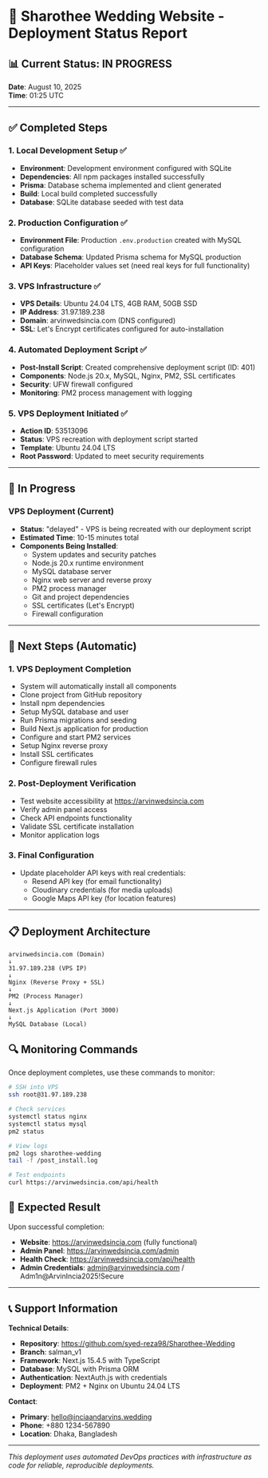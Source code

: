 # 🚀 Sharothee Wedding Website - Deployment Status Report

## 📊 Current Status: IN PROGRESS

**Date**: August 10, 2025  
**Time**: 01:25 UTC  

---

## ✅ Completed Steps

### 1. Local Development Setup ✅
- **Environment**: Development environment configured with SQLite
- **Dependencies**: All npm packages installed successfully
- **Prisma**: Database schema implemented and client generated
- **Build**: Local build completed successfully
- **Database**: SQLite database seeded with test data

### 2. Production Configuration ✅
- **Environment File**: Production `.env.production` created with MySQL configuration
- **Database Schema**: Updated Prisma schema for MySQL production
- **API Keys**: Placeholder values set (need real keys for full functionality)

### 3. VPS Infrastructure ✅
- **VPS Details**: Ubuntu 24.04 LTS, 4GB RAM, 50GB SSD
- **IP Address**: 31.97.189.238
- **Domain**: arvinwedsincia.com (DNS configured)
- **SSL**: Let's Encrypt certificates configured for auto-installation

### 4. Automated Deployment Script ✅
- **Post-Install Script**: Created comprehensive deployment script (ID: 401)
- **Components**: Node.js 20.x, MySQL, Nginx, PM2, SSL certificates
- **Security**: UFW firewall configured
- **Monitoring**: PM2 process management with logging

### 5. VPS Deployment Initiated ✅
- **Action ID**: 53513096
- **Status**: VPS recreation with deployment script started
- **Template**: Ubuntu 24.04 LTS
- **Root Password**: Updated to meet security requirements

---

## 🔄 In Progress

### VPS Deployment (Current)
- **Status**: "delayed" - VPS is being recreated with our deployment script
- **Estimated Time**: 10-15 minutes total
- **Components Being Installed**:
  - System updates and security patches
  - Node.js 20.x runtime environment
  - MySQL database server
  - Nginx web server and reverse proxy
  - PM2 process manager
  - Git and project dependencies
  - SSL certificates (Let's Encrypt)
  - Firewall configuration

---

## 🎯 Next Steps (Automatic)

### 1. VPS Deployment Completion
- System will automatically install all components
- Clone project from GitHub repository
- Install npm dependencies
- Setup MySQL database and user
- Run Prisma migrations and seeding
- Build Next.js application for production
- Configure and start PM2 services
- Setup Nginx reverse proxy
- Install SSL certificates
- Configure firewall rules

### 2. Post-Deployment Verification
- Test website accessibility at https://arvinwedsincia.com
- Verify admin panel access
- Check API endpoints functionality
- Validate SSL certificate installation
- Monitor application logs

### 3. Final Configuration
- Update placeholder API keys with real credentials:
  - Resend API key (for email functionality)
  - Cloudinary credentials (for media uploads)
  - Google Maps API key (for location features)

---

## 📋 Deployment Architecture

```
arvinwedsincia.com (Domain)
↓
31.97.189.238 (VPS IP)
↓
Nginx (Reverse Proxy + SSL)
↓
PM2 (Process Manager)
↓
Next.js Application (Port 3000)
↓
MySQL Database (Local)
```

## 🔍 Monitoring Commands

Once deployment completes, use these commands to monitor:

```bash
# SSH into VPS
ssh root@31.97.189.238

# Check services
systemctl status nginx
systemctl status mysql
pm2 status

# View logs
pm2 logs sharothee-wedding
tail -f /post_install.log

# Test endpoints
curl https://arvinwedsincia.com/api/health
```

## 🎉 Expected Result

Upon successful completion:
- **Website**: https://arvinwedsincia.com (fully functional)
- **Admin Panel**: https://arvinwedsincia.com/admin
- **Health Check**: https://arvinwedsincia.com/api/health
- **Admin Credentials**: admin@arvinwedsincia.com / Adm1n@ArvinIncia2025!Secure

---

## 📞 Support Information

**Technical Details**:
- **Repository**: https://github.com/syed-reza98/Sharothee-Wedding
- **Branch**: salman_v1
- **Framework**: Next.js 15.4.5 with TypeScript
- **Database**: MySQL with Prisma ORM
- **Authentication**: NextAuth.js with credentials
- **Deployment**: PM2 + Nginx on Ubuntu 24.04 LTS

**Contact**:
- **Primary**: hello@inciaandarvins.wedding
- **Phone**: +880 1234-567890
- **Location**: Dhaka, Bangladesh

---

*This deployment uses automated DevOps practices with infrastructure as code for reliable, reproducible deployments.*
